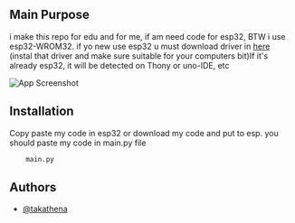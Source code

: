 
## Main Purpose 

i make this repo for edu and for me, if am need code for esp32,
BTW i use esp32-WROM32. if yo new use esp32 u must download driver in [here](https://github.com/takathena/esp32driver) (instal that driver and make sure suitable for your computers bit)If it's already esp32, it will be detected on Thony or uno-IDE, etc

![App Screenshot](https://quartzcomponents.com/cdn/shop/products/ESP32S-Board_1200x1200.jpg?v=1654673368)


## Installation

Copy paste my code in esp32 or download my code and put to esp.
you should paste my code in main.py file 

```bash
    main.py
```
    
## Authors

- [@takathena](https://www.github.com/takathena)

